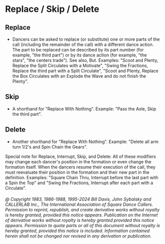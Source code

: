 
# Replace / Skip / Delete

## Replace

- Dancers can be asked to replace (or substitute) one or more
parts of the call (including the remainder of the call) with a
different dance action. The part to be replaced can be described by
its part number (for example, "the third part") or by its dance action (for example,
"the stars", "the centers trade"). See also,
But. Examples: "Scoot and
Plenty, Replace the Split Circulates with a Motivate", "Swing the
Fractions, Replace the third part with a Split Circulate", "Scoot and
Plenty, Replace the Box Circulates with an Explode the Wave and do not
finish the Plenty".

## Skip

- A shorthand for "Replace With Nothing". Example: "Pass the Axle, Skip the third part".

## Delete

- Another shorthand for "Replace With Nothing". Example: "Delete all arm turn 1/2's and Spin Chain the Gears".

Special note for Replace, Interrupt, Skip, and Delete: All of
these modifiers may change each dancer's position in the formation or
even change the formation itself. When the dancers resume their
execution of the call, they must reevaluate their position in the
formation and their new part in the definition. Examples: "Square Chain
Thru, Interrupt before the last part with a Spin the Top" and "Swing
the Fractions, Interrupt after each part with a Circulate".

###### @ Copyright 1983, 1986-1988, 1995-2024 Bill Davis, John Sybalsky and CALLERLAB Inc., The International Association of Square Dance Callers. Permission to reprint, republish, and create derivative works without royalty is hereby granted, provided this notice appears. Publication on the Internet of derivative works without royalty is hereby granted provided this notice appears. Permission to quote parts or all of this document without royalty is hereby granted, provided this notice is included. Information contained herein shall not be changed nor revised in any derivation or publication.
